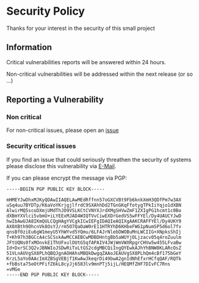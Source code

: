 # Security Policy
Thanks for your interest in the security of this small project

## Information
Critical vulnerabilities reports will be answered within 24 hours.

Non-critical vulnerabilities will be addressed within the next release (or so ...)

## Reporting a Vulnerability

### Non critical
For non-critical issues, please open an [issue](https://github.com/mhupfauer/picure/issues/new)


### Security critical issues
If you find an issue that could seriously threathen the security of systems please disclose this vulnerability via [E-Mail](mailto:markus@hupfauer.one?subject?VULNERABILITY).

If you can please encrypt the message via PGP:

```pgp
-----BEGIN PGP PUBLIC KEY BLOCK-----

mHMEYJwDhxMJKyQDAwIIAQELAwMEdRffnn57oGXCVBt9Fb6knkXmH3QDfPm7w3AX
uSq4uu7BYDTp/K6aVoYKrjgjlfrdC9SXAhhDd2TGnGKqFfotygTPkIiYqjo1dXBN
AlwirMQ5scoDXmjUMdThJO9VSLKCtCVNYXJrdXMgSHVwZmF1ZXIgPG1hcmt1c0Bo
dXBmYXVlci5vbmU+iLYEExMJAD4WIQTVvCiwEXDrGedVS5wFFYEl/Dy4UAUCYJwD
hwIbAwUJA8IKmQULCQgHAgYVCgkICwIEFgIDAQIeAQIXgAAKCRAFFYEl/Dy4UKY9
AX0XBth9OhcnVk8OsYJ/rm5O7QaOaW0rE11HTRYhD6KHbeFWG1pNumSP5d6ol7fv
qnsBf0ziEu6gW1meyU5YhWYvd5YQmu/6LFAJrNlebDWOBuMnLWCIIG+XNpksShIj
T+Kh97h3BGCcA4cSCSskAwMCCAEBCwMDBDHntgBb5aWUYjOLjzacv05q4roZuulm
JFtUQNs0fxMOnvkE1ThUFxulOUtG5qfAPAIV4JWjWmVWXRpgrCHVw5w455LFvaBw
Id+DxrSC3Q2vJBNWIoJSDwRiTxLtGS2cdgMBCQiIngQYEwkAJhYhBNW8KLARcOsZ
51VLnAUVgSX8PLhQBQJgnAOHAhsMBQkDwgqZAAoJEAUVgSX8PLhQm4cBf175bGeY
KrzL5aYo0AAcImXZBSgVEBjf1KwAwJkeqrDi49bwA2gnIdNhEfxrHCfqQAF/RQTk
+fbBsta75eOtPFifZ6kL8cyJj6583lv9mnPTj5ijL/HEQMfZHF7DIvFC7Rns
=vMGe
-----END PGP PUBLIC KEY BLOCK-----
```
